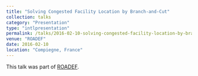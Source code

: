 ```yaml
---
title: "Solving Congested Facility Location by Branch-and-Cut"
collection: talks
category: "Presentation"
type: "intlpresentation"
permalink: /talks/2016-02-10-solving-congested-facility-location-by-branch-and-cut
venue: "ROADEF"
date: 2016-02-10
location: "Compiegne, France"
---
```


This talk was part of [ROADEF](http://roadef2016.utc.fr/papers/235/).